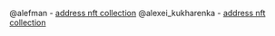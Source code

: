 @alefman - [address nft collection](https://testnet.getgems.io/collection/EQBsaviU89uTy1NCTyMe8GXIB3LrGy7CgInoAI7rGjVR1tLm)
@alexei_kukharenka - [address nft collection](https://testnet.getgems.io/collection/EQDJeHVVTbrMzxchJ9UK7cWvBivmRIkaQ7Ok43pCGOQVGbTE)
